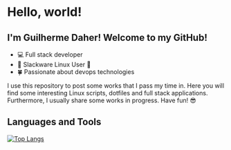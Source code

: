 # Hello, world!

## I'm Guilherme Daher! Welcome to my GitHub!

- 💻 Full stack developer
- 🐧 Slackware Linux User 🤟
- 🍀 Passionate about devops technologies

I use this repository to post some works that I pass my time in. Here you will find some interesting Linux scripts, dotfiles and full stack applications. Furthermore, I usually share some works in progress. Have fun! 😎

## Languages and Tools

[![Top Langs](https://github-readme-stats.vercel.app/api/top-langs/?username=daher13&layout=compact&theme=tokyonight)](https://github.com/anuraghazra/github-readme-stats)
